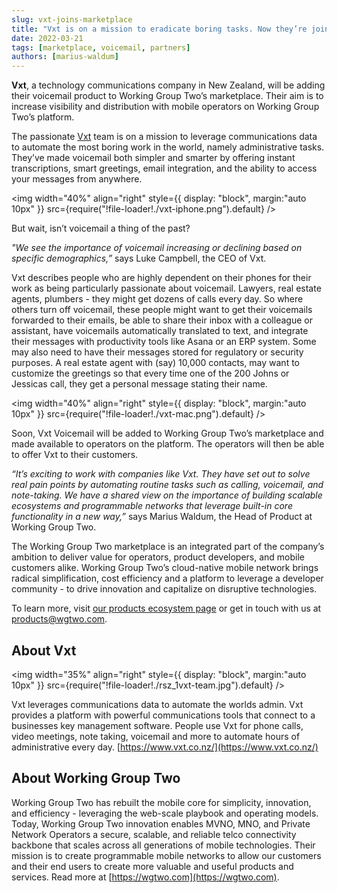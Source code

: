 ```yaml
---
slug: vxt-joins-marketplace
title: "Vxt is on a mission to eradicate boring tasks. Now they’re joining Working Group Two’s product marketplace."
date: 2022-03-21
tags: [marketplace, voicemail, partners]
authors: [marius-waldum]
---
```


**Vxt**, a technology communications company in New Zealand, will be adding their voicemail product to Working Group Two’s marketplace. Their aim is to increase visibility and distribution with mobile operators on Working Group Two’s platform.

<!--truncate-->

The passionate [Vxt](https://www.vxt.co.nz/) team is on a mission to leverage communications data to automate the most boring work in the world, namely administrative tasks. They’ve made voicemail both simpler and smarter by offering instant transcriptions, smart greetings, email integration, and the ability to access your messages from anywhere.

<img
  width="40%"
  align="right"
  style={{
    display: "block",
    margin:"auto 10px"
  }}
  src={require("!file-loader!./vxt-iphone.png").default}
/>

But wait, isn’t voicemail a thing of the past?

_"We see the importance of voicemail increasing or declining based on specific demographics,”_ says Luke Campbell, the CEO of Vxt.

Vxt describes people who are highly dependent on their phones for their work as being particularly passionate about voicemail. Lawyers, real estate agents, plumbers - they might get dozens of calls every day. So where others turn off voicemail, these people might want to get their voicemails forwarded to their emails, be able to share their inbox with a colleague or assistant, have voicemails automatically translated to text, and integrate their messages with productivity tools like Asana or an ERP system. Some may also need to have their messages stored for regulatory or security purposes. A real estate agent with (say) 10,000 contacts, may want to customize the greetings so that every time one of the 200 Johns or Jessicas call, they get a personal message stating their name.


<img
  width="40%"
  align="right"
  style={{
    display: "block",
    margin:"auto 10px"
  }}
  src={require("!file-loader!./vxt-mac.png").default}
/>

Soon, Vxt Voicemail will be added to Working Group Two’s marketplace and made available to operators on the platform. The operators will then be able to offer Vxt to their customers.

_“It’s exciting to work with companies like Vxt. They have set out to solve real pain points by automating routine tasks such as calling, voicemail, and note-taking. We have a shared view on the importance of building scalable ecosystems and programmable networks that leverage built-in core functionality in a new way,”_ says Marius Waldum, the Head of Product at Working Group Two.

The Working Group Two marketplace is an integrated part of the company’s ambition to deliver value for operators, product developers, and mobile customers alike. Working Group Two’s cloud-native mobile network brings radical simplification, cost efficiency and a platform to leverage a developer community - to drive innovation and capitalize on disruptive technologies.

To learn more, visit [our products ecosystem page](https://www.wgtwo.com/product-ecosystem/) or get in touch with us at [products@wgtwo.com](mailto:products@wgtwo.com).

## About Vxt

<img
  width="35%"
  align="right"
  style={{
    display: "block",
    margin:"auto 10px"
  }}
  src={require("!file-loader!./rsz_1vxt-team.jpg").default}
/>

Vxt leverages communications data to automate the worlds admin. Vxt provides a platform with powerful communications tools that connect to a businesses key management software. People use Vxt for phone calls, video meetings, note taking, voicemail and more to automate hours of administrative every day. [https://www.vxt.co.nz/](https://www.vxt.co.nz/)

## About Working Group Two​
Working Group Two has rebuilt the mobile core for simplicity, innovation, and efficiency - leveraging the web-scale playbook and operating models. Today, Working Group Two innovation enables MVNO, MNO, and Private Network Operators a secure, scalable, and reliable telco connectivity backbone that scales across all generations of mobile technologies. Their mission is to create programmable mobile networks to allow our customers and their end users to create more valuable and useful products and services. Read more at [https://wgtwo.com](https://wgtwo.com).
